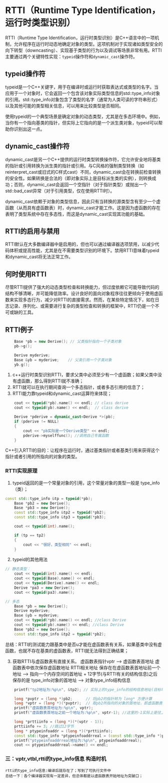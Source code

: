 # RTTI（Runtime Type Identification，运行时类型识别）
RTTI（Runtime Type Identification，运行时类型识别）是C++语言中的一项机制，允许程序在运行时动态地确定对象的类型。这项机制对于实现诸如类型安全的向下转型（downcasting）、实现基于类型的行为以及调试等场景非常有用。RTTI主要通过两个关键特性实现：``typeid``操作符和``dynamic_cast``操作符。

## typeid操作符
typeid是一个C++关键字，用于在编译时或运行时获取表达式或类型的名字。当应用于一个对象时，它会返回一个包含该对象实际类型信息的std::type_info对象的引用。std::type_info对象包含了类型的名字（通常为人类可读的字符串形式）以及其他可能的类型相关信息，可以用来比较类型是否相同。

使用typeid的一个典型场景是确定对象的动态类型，尤其是在多态环境中。例如，当你有一个指向基类的指针，但实际上它指向的是一个派生类对象，typeid可以帮助你识别出这一点。

## dynamic_cast操作符
dynamic_cast是另一个C++提供的运行时类型转换操作符，它允许安全地将基类的指针或引用转换为派生类的指针或引用。与C风格的强制类型转换（如reinterpret_cast或旧式的C样式cast）不同，dynamic_cast会在转换前检查转换的安全性。如果转换是合法的（即对象实际上是目标派生类的实例），则转换成功；否则，dynamic_cast会返回一个空指针（对于指针类型）或抛出一个std::bad_cast异常（对于引用类型，仅在使用RTTI时）。

dynamic_cast依赖于对象的类型信息，因此只有当转换的源类型含有至少一个虚函数（从而具有虚函数表）时，dynamic_cast才能工作。这是因为虚函数的存在表明了类型系统中存在多态性，而这是dynamic_cast实现其功能的基础。

## RTTI的启用与禁用
RTTI默认在大多数编译器中是启用的，但也可以通过编译器选项禁用，以减少代码体积或提高性能，尤其是在不需要类型识别的环境下。禁用RTTI意味着typeid和dynamic_cast将无法正常工作。

## 何时使用RTTI
尽管RTTI提供了强大的动态类型检查和转换能力，但过度依赖它可能导致代码的结构不够清晰，并可能降低效率。设计良好的面向对象程序往往更倾向于使用虚函数来实现多态行为，减少对RTTI的直接需求。然而，在某些特定情况下，如在日志记录、序列化、或需要进行复杂的类型检查和转换的框架中，RTTI仍是一个不可或缺的工具。

## RTTI例子
```cpp
	Base *pb = new Derive(); // 父类指针指向一个子类对象
	pb->g();

	Derive myderive;
	Base &yb = myderive;	// 父类引用一个子类对象
	yb.g();
```
1. c++运行时类型识别RTTI，要求父类中必须至少有一个虚函数；如果父类中没有虚函数，那么得到RTTI就不准确；
2. RTTI就可以在执行期间查询一个多态指针，或者多态引用的信息了；
3. RTTI能力靠typeid和dynamic_cast运算符来体现；
```cpp
	cout << typeid(*pb).name() << endl;	// class derive
	cout << typeid(yb).name() << endl;	// class derive

	Derive *pderive = dynamic_cast<Derive *>(pb);
	if (pderive != NULL)
	{
		cout << "pb实际是一个Derive类型" << endl;
		pderive->myselffunc(); //调用自己专属函数
	}	
```

C++引入RTTI的目的：让程序在运行时，通过基类指针或者基类引用来获得这个指针或者引用的所指向的对象的类型。

### RTTI实现原理
1. typeid返回的是一个常量对象的引用，这个常量对象的类型一般是 type_info（类）；
```cpp
const std::type_info &tp = typeid(*pb);
	Base *pb2 = new Derive();
	Base *pb3 = new Derive();
	const std::type_info &tp2 = typeid(*pb2);
	const std::type_info &tp3 = typeid(*pb3);

	cout << typeid(int).name();

	if (tp == tp2)
	{
		cout << "很好，类型相同" << endl;
	}
```
2. typeid的其他用法
```cpp
// 静态类型：
	cout << typeid(int).name() << endl;
	cout << typeid(Base).name() << endl;
	cout << typeid(Derive).name() << endl;
	Derive *pa3 = new Derive();
	cout << typeid(pa3).name();

// 多态
	Base *pb = new Derive();
	Derive myderive;
	Base &yb = myderive;
	cout << typeid(*pb).name() << endl; //class Derive
	cout << typeid(yb).name() << endl; //class Derive
	Base *pb2 = new Derive();
	const std::type_info &tp2 = typeid(*pb2);
```
总结：RTTI的测试能力跟基类中是否u才能在虚函数表有关系，如果基类中没有虚函数，也就不存在基类的虚函数表，RTTI就无法得到正确结果；


3. 获取RTTI与虚函数表有直接关系。
	虚函数表指针vptr --> 虚函数表首地址
	虚函数表中依次保存虚函数地址
	RTTI相关地址 保存在在虚函数表首地址前一个地址 --> 指向一个内存空间的首地址 + 12字节(与RTTI有关的结构信息)之后 保存的是 type_info对象的首地址 --> 对象type_info结构信息
```cpp
	printf("tp2地址为:%p\n", &tp2); // 实际上的type_info的结构信息地址(目标地址)

	long *pvptr = (long *)pb2;		// 将pb2的指针转为 long* 方便计算
	long *vptr = (long *)(*pvptr);	// 取pb2所指向的对象的首地址，即虚函数表指针vptr指向的地址。
	printf("虚函数表首地址为:%p\n", vptr);
	printf("虚函数表首地址之前一个地址为:%p\n", vptr-1); //这里的-1实际上是往上走了4个字节

	long *prttiinfo = (long *)(*(vptr - 1));
	prttiinfo += 3; //跳过12字节
	long * ptypeinfoaddr = (long *)(*prttiinfo);
	const std::type_info *ptypeinfoaddrreal = (const std::type_info *)ptypeinfoaddr;
	printf("ptypeinfoaddrreal地址为:%p\n", ptypeinfoaddrreal);
	cout << ptypeinfoaddrreal->name() << endl; 
```

### 三：vptr,vtbl,rtti的type_info信息 构造时机
	rtti的type_info信息:编译后就存在了；写到了可执行文件中
	总结一下：各个编译器实现有一定差异，但总体都是以虚函数表开始地址为突破口；